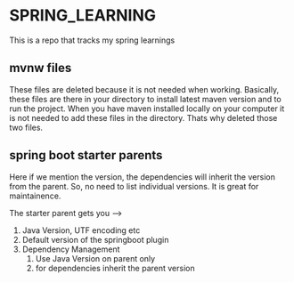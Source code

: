 # SPRING_LEARNING

This is a repo that tracks my spring learnings

## mvnw files

These files are deleted because it is not needed when working. Basically, these files are there in your directory to install latest maven version and to run the project. When you have maven installed locally on your computer it is not needed to add these files in the directory. Thats why deleted those two files.

## spring boot starter parents

Here if we mention the version, the dependencies will inherit the version from the parent. So, no need to list individual versions. It is great for maintainence.

The starter parent gets you -->

1.  Java Version, UTF encoding etc
2.  Default version of the springboot plugin
3.  Dependency Management
    1.  Use Java Version on parent only
    2.  for dependencies inherit the parent version
